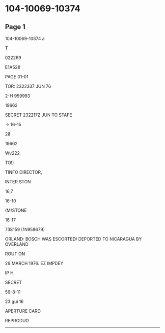 # 104-10069-10374

## Page 1

104-10069-10374 a

T

022269

E1A528

PAGE 01-01

TOR: 2322337 JUN 76

2-H 959993

19662

SECRET 232217Z JUN TO STAFE

→ 16-15

2₴

19662

Wv222

TO!)

TINFO DIRECTOR,

INTER STON

16,7

16-10

(M/STONE

16-17

738159 (1N958679)

ORLAND: BOSCH WAS ESCORTED/ DEPORTED TO NICARAGUA BY OVERLAND

ROUT ON

26 MARCH 1976. EZ IMPDEY

IP H

SECRET

56-8-11

23 gui 16

APERTURE CARD

REPRODUO

---

